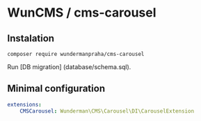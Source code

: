 # WunCMS / cms-carousel

## Instalation

`composer require wundermanpraha/cms-carousel`

Run [DB migration] (database/schema.sql).

## Minimal configuration

```yaml
extensions:
	CMSCarousel: Wunderman\CMS\Carousel\DI\CarouselExtension
```